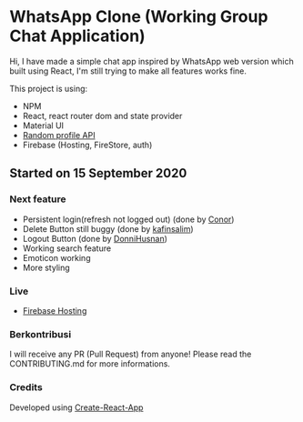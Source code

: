 # WhatsApp Clone (Working Group Chat Application)

Hi, I have made a simple chat app inspired by WhatsApp web version which built using React, I'm still trying to make all features works fine.

This project is using:

- NPM
- React, react router dom and state provider
- Material UI
- [Random profile API](https://avatars.dicebear.com/)
- Firebase (Hosting, FireStore, auth)

## Started on 15 September 2020

### Next feature

- Persistent login(refresh not logged out) (done by [Conor](https://github.com/captnstarburst))
- Delete Button still buggy (done by [kafinsalim](https://github.com/kafinsalim))
- Logout Button (done by [DonniHusnan](https://github.com/donnihusnan))
- Working search feature
- Emoticon working
- More styling

### Live

- [Firebase Hosting](https://whatsapp-clone-sam23.web.app/)

### Berkontribusi

I will receive any PR (Pull Request) from anyone! Please read the CONTRIBUTING.md for more informations.

### Credits

Developed using [Create-React-App]("https://create-react-app.dev/")

<!-- ### firebase deploy --only hosting:whatsapp-clone-sam23 -->
